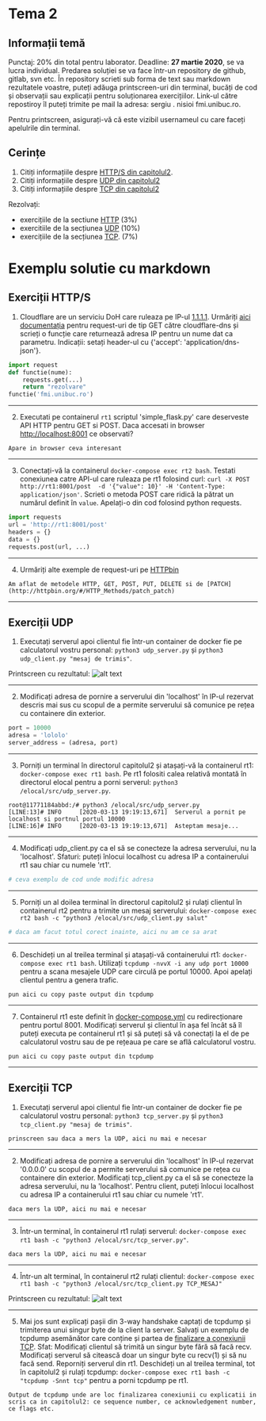# Tema 2

## Informații temă
Punctaj: 20% din total pentru laborator.
Deadline: **27 martie 2020**, se va lucra individual.
Predarea soluției se va face într-un repository de github, gitlab, svn etc. În repository scrieti sub forma de text sau markdown rezultatele voastre, puteți adăuga printscreen-uri din terminal, bucăți de cod și observații sau explicații pentru soluționarea exercițiilor. Link-ul către repostiroy îl puteți trimite pe mail la adresa: sergiu . nisioi  fmi.unibuc.ro.

Pentru printscreen, asigurați-vă că este vizibil usernameul cu care faceți apelulrile din terminal.

## Cerințe

1. Citiți informațiile despre [HTTP/S din capitolul2](https://github.com/senisioi/computer-networks/tree/2020/capitolul2#https). 
2. Citiți informațiile despre [UDP din capitolul2](https://github.com/senisioi/computer-networks/tree/2020/capitolul2#socket)
3. Citiți informațiile despre [TCP din capitolul2](https://github.com/senisioi/computer-networks/tree/2020/capitolul2#tcp)


Rezolvați:
- exercițiile de la sectiune [HTTP](https://github.com/senisioi/computer-networks/tree/2020/capitolul2#exercitii_http) (3%)
- exercitiile de la secțiunea [UDP](https://github.com/senisioi/computer-networks/tree/2020/capitolul2#exercitii_udp) (10%)
- exercițiile de la secțiunea [TCP](https://github.com/senisioi/computer-networks/tree/2020/capitolul2#exercitii_tcp). (7%)



# Exemplu solutie cu markdown


## Exerciții HTTP/S
1. Cloudflare are un serviciu DoH care ruleaza pe IP-ul [1.1.1.1](https://blog.cloudflare.com/announcing-1111/). Urmăriți [aici documentația](https://developers.cloudflare.com/1.1.1.1/dns-over-https/json-format/) pentru request-uri de tip GET către cloudflare-dns și scrieți o funcție care returnează adresa IP pentru un nume dat ca parametru. Indicații: setați header-ul cu {'accept': 'application/dns-json'}.
```python
import request
def functie(nume):
    requests.get(...)
    return "rezolvare"
functie('fmi.unibuc.ro')
```

---

2. Executati pe containerul `rt1` scriptul 'simple_flask.py' care deserveste API HTTP pentru GET si POST. Daca accesati in browser [http://localhost:8001](http://localhost:8001) ce observati?
```
Apare in browser ceva interesant
```
---

3. Conectați-vă la containerul `docker-compose exec rt2 bash`. Testati conexiunea catre API-ul care ruleaza pe rt1 folosind curl: `curl -X POST http://rt1:8001/post  -d '{"value": 10}' -H 'Content-Type: application/json'`. Scrieti o metoda POST care ridică la pătrat un numărul definit în `value`. Apelați-o din cod folosind python requests.
```python
import requests
url = 'http://rt1:8001/post'
headers = {}
data = {}
requests.post(url, ...)
```

---

4. Urmăriți alte exemple de request-uri pe [HTTPbin](http://httpbin.org/)
```
Am aflat de metodele HTTP, GET, POST, PUT, DELETE si de [PATCH](http://httpbin.org/#/HTTP_Methods/patch_patch)
```

---


## Exerciții UDP
1. Executați serverul apoi clientul fie într-un container de docker fie pe calculatorul vostru personal: `python3 udp_server.py` și `python3 udp_client.py "mesaj de trimis"`.

Printscreen cu rezultatul:
![alt text](https://raw.githubusercontent.com/senisioi/computer-networks/2020/tema2/udp_img.png)

---

2. Modificați adresa de pornire a serverului din 'localhost' în IP-ul rezervat descris mai sus cu scopul de a permite serverului să comunice pe rețea cu containere din exterior. 
```python
port = 10000
adresa = 'lololo'
server_address = (adresa, port)
```

---

3. Porniți un terminal în directorul capitolul2 și atașați-vă la containerul rt1: `docker-compose exec rt1 bash`. Pe rt1 folositi calea relativă montată în directorul elocal pentru a porni serverul: `python3 /elocal/src/udp_server.py`. 
```
root@11771184abbd:/# python3 /elocal/src/udp_server.py     
[LINE:13]# INFO     [2020-03-13 19:19:13,671]  Serverul a pornit pe localhost si portnul portul 10000
[LINE:16]# INFO     [2020-03-13 19:19:13,671]  Asteptam mesaje...
```

---

4. Modificați udp_client.py ca el să se conecteze la adresa serverului, nu la 'localhost'. Sfaturi: puteți înlocui localhost cu adresa IP a containerului rt1 sau chiar cu numele 'rt1'.
```python
# ceva exemplu de cod unde modific adresa
```
---

5. Porniți un al doilea terminal în directorul capitolul2 și rulați clientul în containerul rt2 pentru a trimite un mesaj serverului:  `docker-compose exec rt2 bash -c "python3 /elocal/src/udp_client.py salut"`
```python
# daca am facut totul corect inainte, aici nu am ce sa arat
```
---

6. Deschideți un al treilea terminal și atașați-vă containerului rt1: `docker-compose exec rt1 bash`. Utilizați `tcpdump -nvvX -i any udp port 10000` pentru a scana mesajele UDP care circulă pe portul 10000. Apoi apelați clientul pentru a genera trafic.
```
pun aici cu copy paste output din tcpdump
```

---

7. Containerul rt1 este definit în [docker-compose.yml](https://github.com/senisioi/computer-networks/blob/2020/capitolul2/docker-compose.yml) cu redirecționare pentru portul 8001. Modificați serverul și clientul în așa fel încât să îl puteți executa pe containerul rt1 și să puteți să vă conectați la el de pe calculatorul vostru sau de pe rețeaua pe care se află calculatorul vostru.
```
pun aici cu copy paste output din tcpdump
```
---


## Exerciții TCP

1. Executați serverul apoi clientul fie într-un container de docker fie pe calculatorul vostru personal: `python3 tcp_server.py` și `python3 tcp_client.py "mesaj de trimis"`.
```
prinscreen sau daca a mers la UDP, aici nu mai e necesar
```
---

2. Modificați adresa de pornire a serverului din 'localhost' în IP-ul rezervat '0.0.0.0' cu scopul de a permite serverului să comunice pe rețea cu containere din exterior. Modificați tcp_client.py ca el să se conecteze la adresa serverului, nu la 'localhost'. Pentru client, puteți înlocui localhost cu adresa IP a containerului rt1 sau chiar cu numele 'rt1'.
```
daca mers la UDP, aici nu mai e necesar
```

---

3. Într-un terminal, în containerul rt1 rulați serverul: `docker-compose exec rt1 bash -c "python3 /elocal/src/tcp_server.py"`. 

```
daca mers la UDP, aici nu mai e necesar
```

---

4. Într-un alt terminal, în containerul rt2 rulați clientul: `docker-compose exec rt1 bash -c "python3 /elocal/src/tcp_client.py TCP_MESAJ"`

Printscreen cu rezultatul:
![alt text](https://raw.githubusercontent.com/senisioi/computer-networks/2020/tema2/udp_img.png)

---

5. Mai jos sunt explicați pașii din 3-way handshake captați de tcpdump și trimiterea unui singur byte de la client la server. Salvați un exemplu de tcpdump asemănător care conține și partea de [finalizare a conexiunii TCP](http://www.tcpipguide.com/free/t_TCPConnectionTermination-2.htm). Sfat: Modificați clientul să trimită un singur byte fără să facă recv. Modificați serverul să citească doar un singur byte cu recv(1) și să nu facă send. Reporniți serverul din rt1. Deschideți un al treilea terminal, tot în capitolul2 și rulați tcpdump: `docker-compose exec rt1 bash -c "tcpdump -Snnt tcp"` pentru a porni tcpdump pe rt1. 
```
Output de tcpdump unde are loc finalizarea conexiunii cu explicatii in scris ca in capitolul2: ce sequence number, ce acknowledgement number, ce flags etc.
```
